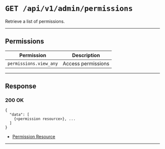 # `GET /api/v1/admin/permissions`

Retrieve a list of permissions.


---

## Permissions
| Permission               | Description         |
|--------------------------|---------------------|
| `permissions.view_any`   | Access permissions  |

---

## Response

### 200 OK
```
{
  "data": [
    {<permission resource>}, ...
  ]
}
```
- [Permission Resource](permission_resource.md)

---
